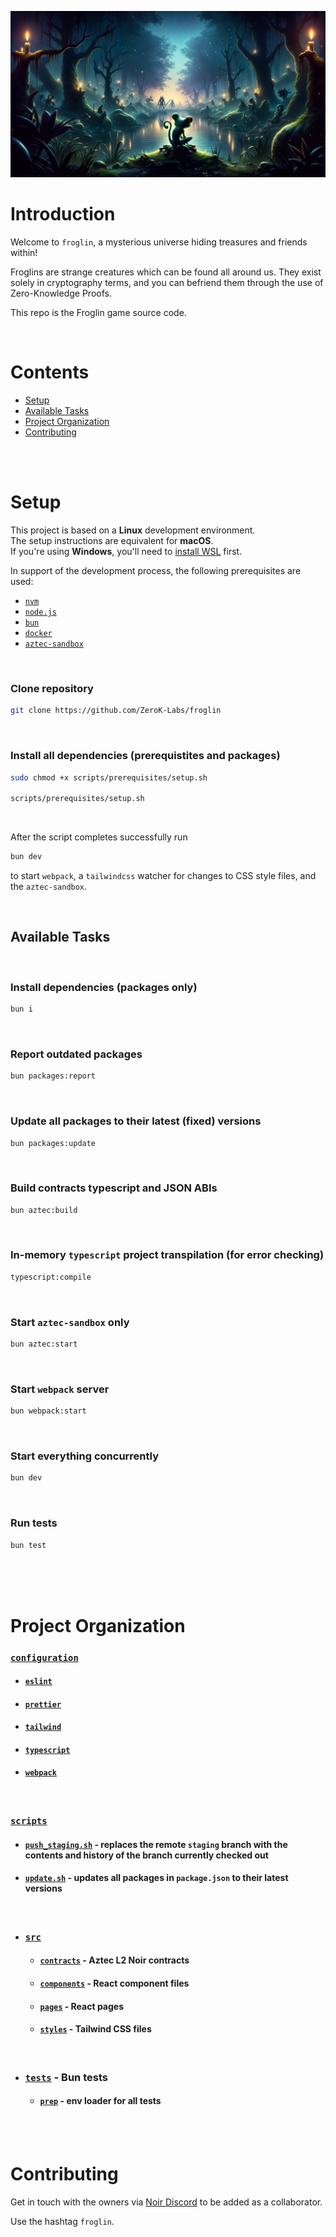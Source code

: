 ![cover_image](public/images/cover.png)

# Introduction

Welcome to `froglin`, a mysterious universe hiding treasures and friends within!

Froglins are strange creatures which can be found all around us.
They exist solely in cryptography terms, and you can befriend them through the use of Zero-Knowledge Proofs.

This repo is the Froglin game source code.

<br>

# Contents

- [Setup](#setup)
- [Available Tasks](#available-tasks)
- [Project Organization](#project-organization)
- [Contributing](#contributing)

<br>
<br>

# Setup

This project is based on a **Linux** development environment.<br>
The setup instructions are equivalent for **macOS**.<br>
If you're using **Windows**, you'll need to [install WSL](https://learn.microsoft.com/en-us/windows/wsl/install) first.<br>

In support of the development process, the following prerequisites are used:

- [`nvm`](https://github.com/nvm-sh/nvm/blob/master/README.md)
- [`node.js` ](https://nodejs.org/en/learn/getting-started/introduction-to-nodejs)
- [`bun`](https://bun.sh/docs)
- [`docker` ](https://docs.docker.com/get-started/overview/)
- [`aztec-sandbox`](https://aztec.network/sandbox/)

<br>

### Clone repository

```sh
git clone https://github.com/ZeroK-Labs/froglin
```

<br>

### Install all dependencies (prerequistites and packages)

```sh
sudo chmod +x scripts/prerequisites/setup.sh

scripts/prerequisites/setup.sh
```

<br>

After the script completes successfully run

```sh
bun dev
```

to start `webpack`, a `tailwindcss` watcher for changes to CSS style files, and the `aztec-sandbox`.

<br>

## Available Tasks

<br>

### Install dependencies (packages only)

```sh
bun i
```

<br>

### Report outdated packages

```sh
bun packages:report
```

<br>

### Update all packages to their latest (fixed) versions

```sh
bun packages:update
```

<br>

### Build contracts typescript and JSON ABIs

```sh
bun aztec:build
```

<br>

### In-memory `typescript` project transpilation (for error checking)

```sh
typescript:compile
```

<br>

### Start `aztec-sandbox` only

```sh
bun aztec:start
```

<br>

### Start `webpack` server

```sh
bun webpack:start
```

<br>

### Start everything concurrently

```sh
bun dev
```

<br>

### Run tests

```sh
bun test
```

<br>

<br>
<br>

# Project Organization

### [`configuration`](https://github.com/ZeroK-Labs/froglin/blob/main/TBD)

- #### [`eslint`](https://github.com/ZeroK-Labs/froglin/blob/main/.eslintrc.ts)
- #### [`prettier`](https://github.com/ZeroK-Labs/froglin/blob/main/.prettierrc.json)
- #### [`tailwind`](https://github.com/ZeroK-Labs/froglin/blob/main/tailwind.config.ts)
- #### [`typescript`](https://github.com/ZeroK-Labs/froglin/blob/main/tsconfig.json)
- #### [`webpack`](https://github.com/ZeroK-Labs/froglin/blob/main/webpack.config.js)

<br>

### [`scripts`](https://github.com/ZeroK-Labs/froglin/blob/main/scripts)

- #### [`push_staging.sh`](https://github.com/ZeroK-Labs/froglin/blob/main/scripts/git/push_staging.sh) - replaces the remote `staging` branch with the contents and history of the branch currently checked out
- #### [`update.sh`](https://github.com/ZeroK-Labs/froglin/blob/main/packages/update.sh) - updates all packages in `package.json` to their latest versions

<br>

- ### [`src`](https://github.com/ZeroK-Labs/froglin/blob/main/src)
  - #### [`contracts`](https://github.com/ZeroK-Labs/froglin/blob/main/frontend/contracts) - Aztec L2 Noir contracts
  - #### [`components`](https://github.com/ZeroK-Labs/froglin/blob/main/frontend/components) - React component files
  - #### [`pages`](https://github.com/ZeroK-Labs/froglin/blob/main/frontend/pages) - React pages
  - #### [`styles`](https://github.com/ZeroK-Labs/froglin/blob/main/frontend/styles) - Tailwind CSS files

<br>

- ### [`tests`](https://github.com/ZeroK-Labs/froglin/blob/main/tests) - Bun tests
  - #### [`prep`](https://github.com/ZeroK-Labs/froglin/blob/main/tests/prep.test.ts) - env loader for all tests

<br>
<br>

# Contributing

Get in touch with the owners via [Noir Discord](https://discord.gg/JtqzkdeQ6G) to be added as a collaborator.

Use the hashtag `froglin`.
